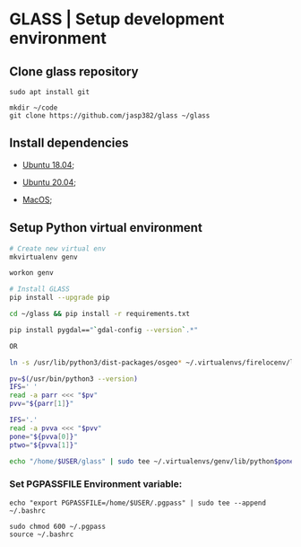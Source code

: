 GLASS | Setup development environment
================

## Clone glass repository

```
sudo apt install git

mkdir ~/code
git clone https://github.com/jasp382/glass ~/glass
```

## Install dependencies

* [Ubuntu 18.04](dep/ub18.md);

* [Ubuntu 20.04](dep/ub20.md);

* [MacOS](dep/macos.md);

## Setup Python virtual environment

```Bash
# Create new virtual env
mkvirtualenv genv

workon genv

# Install GLASS
pip install --upgrade pip

cd ~/glass && pip install -r requirements.txt

pip install pygdal=="`gdal-config --version`.*"

OR 

ln -s /usr/lib/python3/dist-packages/osgeo* ~/.virtualenvs/firelocenv/lib/python3.10/site-packages

pv=$(/usr/bin/python3 --version)
IFS=' '
read -a parr <<< "$pv"
pvv="${parr[1]}"

IFS='.'
read -a pvva <<< "$pvv"
pone="${pvva[0]}"
ptwo="${pvva[1]}"

echo "/home/$USER/glass" | sudo tee ~/.virtualenvs/genv/lib/python$pone.$ptwo/site-packages/glass.pth
```


### Set PGPASSFILE Environment variable:

```
echo "export PGPASSFILE=/home/$USER/.pgpass" | sudo tee --append ~/.bashrc

sudo chmod 600 ~/.pgpass
source ~/.bashrc
```